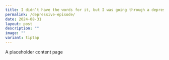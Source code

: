 ```yaml
---
title: I didn’t have the words for it, but I was going through a depressive episode
permalink: /depressive-episode/
date: 2024-08-31
layout: post
description: ""
image: ""
variant: tiptap
---
```

<p>A placeholder content page</p>